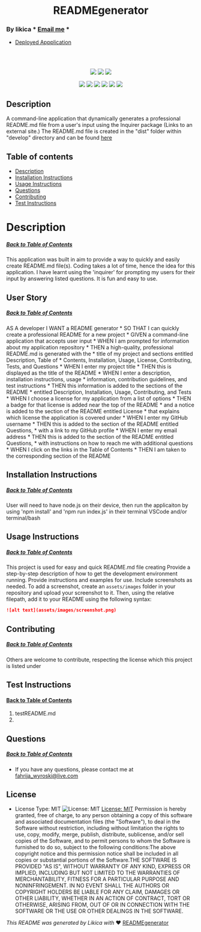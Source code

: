 <h1 align='center'>READMEgenerator</h1>

### By likica * [Email me](fahrija_wyroski@live.com) * 
  * [Deployed Appplication](https://www.github.com/likica.io/READMEgenerator)
 
<br></br>

<p align="center">
    <img src="https://img.shields.io/github/repo-size/likica/READMEgenerator" />
    <img src="https://img.shields.io/github/issues/likica/READMEgenerator" />
    <img src="https://img.shields.io/github/last-commit/likica/READMEgenerator" >
    </a>
</p>
  
<p align="center">
<img src="https://img.shields.io/badge/-node.js-green" />
    <img src="https://img.shields.io/badge/Javascript-blue" />
    <img src="https://img.shields.io/badge/-json-pink" />
    <img src="https://img.shields.io/badge/jQuery-purple"  />
    <img src="https://img.shields.io/badge/-inquirer-red" >
    <img src="https://img.shields.io/badge/-screencastify-darkred" />
</p>


## Description 
A command-line application that dynamically generates a professional README.md file from a user's input using the Inquirer package (Links to an external site.)
The README.md file is created in the "dist" folder within "develop" directory and can be found [here](./dist/README.md)

## Table of contents
  * [Description](#Description)
  * [Installation Instructions](#installation-Instructions)
  * [Usage Instructions](#Usage-Instructions)
  * [Questions](#Questions)
  * [Contributing](#Contributing)
  * [Test Instructions](#Test-Instructions)
 
  # Description
  ##### [Back to Table of Contents](#Table-of-Contents)
  This application was built in aim to provide a way to quickly and easily create README.md file(s). Coding takes a lot of time, hence the idea for this application. I have learnt using the 'inquirer' for prompting my users for their input by answering listed questions. It is fun and easy to use.

  ## User Story
  ##### [Back to Table of Contents](#Table-of-Contents)
  AS A developer I WANT a README generator * SO THAT I can quickly create a professional README for a new project * GIVEN a command-line application that accepts user input * WHEN I am prompted for information about my application repository * THEN a high-quality, professional README.md is generated with the * title of my project and sections entitled Description, Table of * Contents, Installation, Usage, License, Contributing, Tests, and Questions * WHEN I enter my project title * THEN this is displayed as the title of the README * WHEN I enter a description, installation instructions, usage * information, contribution guidelines, and test instructions * THEN this information is added to the sections of the README * entitled Description, Installation, Usage, Contributing, and Tests * WHEN I choose a license for my application from a list of options * THEN a badge for that license is added near the top of the README * and a notice is added to the section of the README entitled License * that explains which license the application is covered under * WHEN I enter my GitHub username *  THEN this is added to the section of the README entitled Questions, * with a link to my GitHub profile * WHEN I enter my email address * THEN this is added to the section of the README entitled Questions, * with instructions on how to reach me with additional questions * WHEN I click on the links in the Table of Contents * THEN I am taken to the corresponding section of the README

  ## Installation Instructions
  ##### [Back to Table of Contents](#Table-of-Contents)
  User will need to have node.js on their device, then run the applicaiton by using 'npm install' and 'npm run index.js' in their terminal VSCode and/or terminal/bash

  ## Usage Instructions
  ##### [Back to Table of Contents](#Table-of-Contents)
  This project is used for easy and quick README.md file creating
  Provide a step-by-step description of how to get the development environment running.
  Provide instructions and examples for use. Include screenshots as needed.
  To add a screenshot, create an `assets/images` folder in your repository and upload your screenshot to it. Then, using the relative filepath, add it to your README using the following syntax:

```md
![alt text](assets/images/screenshot.png)
```

  ## Contributing
  ##### [Back to Table of Contents](#Table-of-Contents)
  Others are welcome to contribute, respecting the license which this project is listed under

  ## Test Instructions
  #### [Back to Table of Contents](#Table-of-Contents)
  1. testREADME.md
  2. 

  ## Questions
  ##### [Back to Table of Contents](#Table-of-Contents)
  * If you have any questions, please contact me at fahrija_wyroski@live.com

  ## License 
  * License Type: MIT
    ![License: MIT](https://img.shields.io/badge/License-MIT-green.svg)
    [License: MIT](https://opensource.org/licenses/MIT)
    Permission is hereby granted, free of charge, to any person obtaining a copy of this software and associated documentation files (the "Software"), to deal in the Software without restriction, including without limitation the rights to use, copy, modify, merge, publish, distribute, sublicense, and/or sell copies of the Software, and to permit persons to whom the Software is furnished to do so, subject to the following conditions:The above copyright notice and this permission notice shall be included in all copies or substantial portions of the Software.THE SOFTWARE IS PROVIDED "AS IS", WITHOUT WARRANTY OF ANY KIND, EXPRESS OR IMPLIED, INCLUDING BUT NOT LIMITED TO THE WARRANTIES OF MERCHANTABILITY, FITNESS FOR A PARTICULAR PURPOSE AND NONINFRINGEMENT. IN NO EVENT SHALL THE AUTHORS OR COPYRIGHT HOLDERS BE LIABLE FOR ANY CLAIM, DAMAGES OR OTHER LIABILITY, WHETHER IN AN ACTION OF CONTRACT, TORT OR OTHERWISE, ARISING FROM, OUT OF OR IN CONNECTION WITH THE SOFTWARE OR THE USE OR OTHER DEALINGS IN THE SOFTWARE.


  _This README was generated by Likica with_ ❤️ [READMEgenerator](https://github.com/likica/READMEgenerator)
